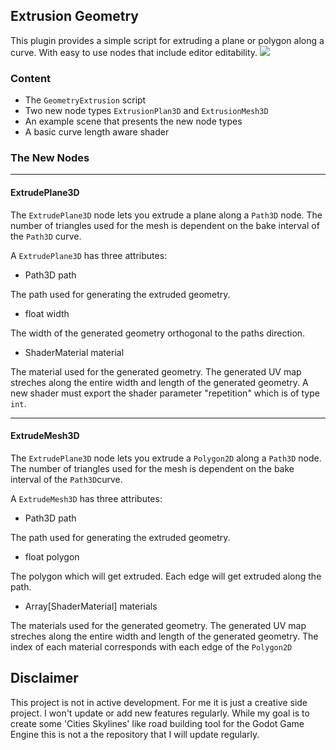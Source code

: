 ## Extrusion Geometry
This plugin provides a simple script for extruding a plane or polygon along a curve. With easy to use nodes that include editor editability.
![](./_doc/media.gif)
### Content
- The `GeometryExtrusion` script
- Two new node types `ExtrusionPlan3D` and `ExtrusionMesh3D`
- An example scene that presents the new node types
- A basic curve length aware shader

### The New Nodes

<hr>

#### ExtrudePlane3D
The `ExtrudePlane3D` node lets you extrude a plane along a `Path3D` node. The number of triangles used for the mesh is dependent on the bake interval of the `Path3D` curve.

A `ExtrudePlane3D` has three attributes:
- Path3D path

The path used for generating the extruded geometry.

- float width

The width of the generated geometry orthogonal to the paths direction.

- ShaderMaterial material

The material used for the generated geometry. The generated UV map streches along the entire width and length of the generated geometry. A new shader must export the shader parameter "repetition" which is of type `int`.

<hr>

#### ExtrudeMesh3D
The `ExtrudePlane3D` node lets you extrude a `Polygon2D` along a `Path3D` node. The number of triangles used for the mesh is dependent on the bake interval of the `Path3D`curve.

A `ExtrudeMesh3D` has three attributes:
- Path3D path

The path used for generating the extruded geometry.

- float polygon

The polygon which will get extruded. Each edge will get extruded along the path.

- Array[ShaderMaterial] materials

The materials used for the generated geometry. The generated UV map streches along the entire width and length of the generated geometry. The index of each material corresponds with each edge of the `Polygon2D`

## Disclaimer
This project is not in active development. For me it is just a creative side project. I won't update or add new features regularly. While my goal is to create some 'Cities Skylines' like road building tool for the Godot Game Engine this is not a the repository that I will update regularly.
